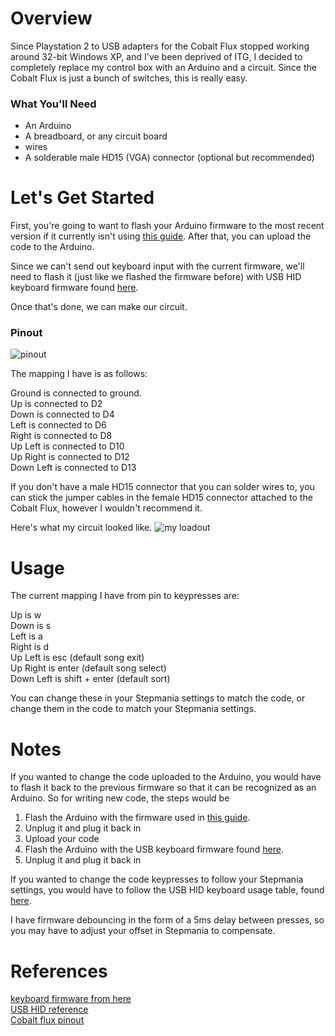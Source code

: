 # Overview #
Since Playstation 2 to USB adapters for the Cobalt Flux stopped working around 32-bit Windows XP, and I've been deprived of ITG, I decided to completely replace my control box with an Arduino and a circuit.
Since the Cobalt Flux is just a bunch of switches, this is really easy.

### What You'll Need ###
* An Arduino 
* A breadboard, or any circuit board
* wires
* A solderable male HD15 (VGA) connector (optional but recommended)

# Let's Get Started #
First, you're going to want to flash your Arduino firmware to the most recent version if it currently isn't using [this guide](https://www.arduino.cc/en/Hacking/DFUProgramming8U2).
After that, you can upload the code to the Arduino.

Since we can't send out keyboard input with the current firmware, we'll need to flash it (just like we flashed the firmware before) with USB HID keyboard firmware found [here](http://dl.dropbox.com/u/1816557/Arduino-keyboard-0.3.hex).

Once that's done, we can make our circuit.

### Pinout ###
![pinout](http://i.imgur.com/vYh9sUK.png)

The mapping I have is as follows:

Ground is connected to ground.  
Up is connected to D2  
Down is connected to D4  
Left is connected to D6  
Right is connected to D8  
Up Left is connected to D10  
Up Right is connected to D12  
Down Left is connected to D13  


If you don't have a male HD15 connector that you can solder wires to, you can stick the jumper cables in the female HD15 connector attached to the Cobalt Flux, however I wouldn't recommend it.

Here's what my circuit looked like.
![my loadout](http://i.imgur.com/crnClZX.jpg)
# Usage #
The current mapping I have from pin to keypresses are:

Up is w  
Down is s  
Left is a  
Right is d  
Up Left is esc (default song exit)  
Up Right is enter (default song select)  
Down Left is shift + enter (default sort)  

You can change these in your Stepmania settings to match the code, or change them in the code to match your Stepmania settings.

# Notes #
If you wanted to change the code uploaded to the Arduino, you would have to flash it back to the previous firmware so that it can be recognized as an Arduino.
So for writing new code, the steps would be

1. Flash the Arduino with the firmware used in [this guide](https://www.arduino.cc/en/Hacking/DFUProgramming8U2).
2. Unplug it and plug it back in
3. Upload your code
4. Flash the Arduino with the USB keyboard firmware found [here](http://dl.dropbox.com/u/1816557/Arduino-keyboard-0.3.hex).
5. Unplug it and plug it back in

If you wanted to change the code keypresses to follow your Stepmania settings, you would have to follow the USB HID keyboard usage table, found [here](https://www.google.com/url?sa=t&rct=j&q=&esrc=s&source=web&cd=1&cad=rja&uact=8&ved=0CB0QFjAAahUKEwip6aTBz4zIAhUGcj4KHRHWCwg&url=http%3A%2F%2Fwww.usb.org%2Fdevelopers%2Fhidpage%2FHut1_12v2.pdf&usg=AFQjCNEun33wLDX52uUN7p6F2mf0s_3D9g&sig2=RnA2Bnpq8FVhPE8Qz8fBTA&bvm=bv.103388427,d.cWw).

I have firmware debouncing in the form of a 5ms delay between presses, so you may have to adjust your offset in Stepmania to compensate.

# References #
[keyboard firmware from here](http://mitchtech.net/arduino-usb-hid-keyboard/)  
[USB HID reference](https://www.google.com/url?sa=t&rct=j&q=&esrc=s&source=web&cd=1&cad=rja&uact=8&ved=0CB0QFjAAahUKEwip6aTBz4zIAhUGcj4KHRHWCwg&url=http%3A%2F%2Fwww.usb.org%2Fdevelopers%2Fhidpage%2FHut1_12v2.pdf&usg=AFQjCNEun33wLDX52uUN7p6F2mf0s_3D9g&sig2=RnA2Bnpq8FVhPE8Qz8fBTA&bvm=bv.103388427,d.cWw)  
[Cobalt flux pinout](http://pinouts.ru/Game/cobalt_flux_pinout.shtml)
